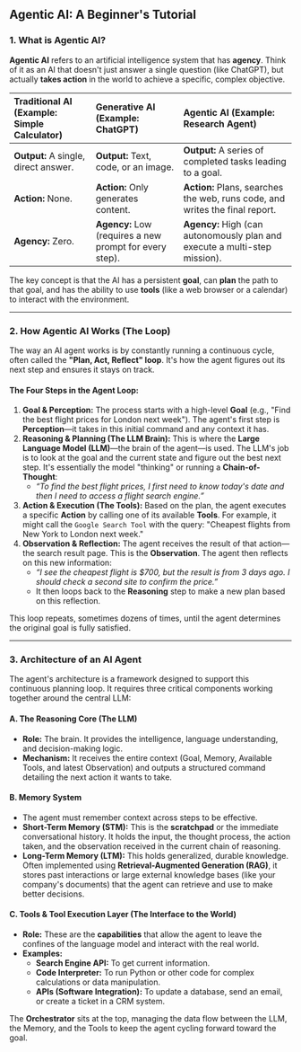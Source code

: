## Agentic AI: A Beginner's Tutorial

### 1. What is Agentic AI? 

**Agentic AI** refers to an artificial intelligence system that has **agency**. Think of it as an AI that doesn't just answer a single question (like ChatGPT), but actually **takes action** in the world to achieve a specific, complex objective.

| Traditional AI (Example: Simple Calculator) | Generative AI (Example: ChatGPT) | Agentic AI (Example: Research Agent) |
| :--- | :--- | :--- |
| **Output:** A single, direct answer. | **Output:** Text, code, or an image. | **Output:** A series of completed tasks leading to a goal. |
| **Action:** None. | **Action:** Only generates content. | **Action:** Plans, searches the web, runs code, and writes the final report. |
| **Agency:** Zero. | **Agency:** Low (requires a new prompt for every step). | **Agency:** High (can autonomously plan and execute a multi-step mission). |

The key concept is that the AI has a persistent **goal**, can **plan** the path to that goal, and has the ability to use **tools** (like a web browser or a calendar) to interact with the environment.

***

### 2. How Agentic AI Works (The Loop) 

The way an AI agent works is by constantly running a continuous cycle, often called the **"Plan, Act, Reflect" loop**. It's how the agent figures out its next step and ensures it stays on track.

#### The Four Steps in the Agent Loop:

1.  **Goal & Perception:** The process starts with a high-level **Goal** (e.g., "Find the best flight prices for London next week"). The agent's first step is **Perception**—it takes in this initial command and any context it has.
2.  **Reasoning & Planning (The LLM Brain):** This is where the **Large Language Model (LLM)**—the brain of the agent—is used. The LLM's job is to look at the goal and the current state and figure out the best next step. It's essentially the model "thinking" or running a **Chain-of-Thought**:
    * *“To find the best flight prices, I first need to know today's date and then I need to access a flight search engine.”*
3.  **Action & Execution (The Tools):** Based on the plan, the agent executes a specific **Action** by calling one of its available **Tools**. For example, it might call the `Google Search Tool` with the query: "Cheapest flights from New York to London next week."
4.  **Observation & Reflection:** The agent receives the result of that action—the search result page. This is the **Observation**. The agent then reflects on this new information:
    * *“I see the cheapest flight is \$700, but the result is from 3 days ago. I should check a second site to confirm the price.”*
    * It then loops back to the **Reasoning** step to make a new plan based on this reflection.

This loop repeats, sometimes dozens of times, until the agent determines the original goal is fully satisfied.

***

### 3. Architecture of an AI Agent 

The agent's architecture is a framework designed to support this continuous planning loop. It requires three critical components working together around the central LLM:

#### A. The Reasoning Core (The LLM)
* **Role:** The brain. It provides the intelligence, language understanding, and decision-making logic.
* **Mechanism:** It receives the entire context (Goal, Memory, Available Tools, and latest Observation) and outputs a structured command detailing the next action it wants to take.

#### B. Memory System
* The agent must remember context across steps to be effective.
* **Short-Term Memory (STM):** This is the **scratchpad** or the immediate conversational history. It holds the input, the thought process, the action taken, and the observation received in the current chain of reasoning.
* **Long-Term Memory (LTM):** This holds generalized, durable knowledge. Often implemented using **Retrieval-Augmented Generation (RAG)**, it stores past interactions or large external knowledge bases (like your company's documents) that the agent can retrieve and use to make better decisions.

#### C. Tools & Tool Execution Layer (The Interface to the World)
* **Role:** These are the **capabilities** that allow the agent to leave the confines of the language model and interact with the real world.
* **Examples:**
    * **Search Engine API:** To get current information.
    * **Code Interpreter:** To run Python or other code for complex calculations or data manipulation.
    * **APIs (Software Integration):** To update a database, send an email, or create a ticket in a CRM system.

The **Orchestrator** sits at the top, managing the data flow between the LLM, the Memory, and the Tools to keep the agent cycling forward toward the goal. 
